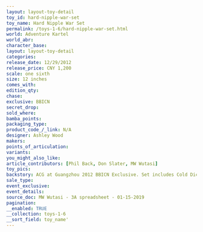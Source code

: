 ```yaml
---
layout: layout-toy-detail 
toy_id: hard-nipple-war-set
toy_name: Hard Nipple War Set
permalink: /toys-1-6/hard-nipple-war-set.html
world: Adventure Kartel
world_abr: 
character_base: 
layout: layout-toy-detail
categories: 
release_date: 12/29/2012
release_price: CNY 1,200
scale: one sixth
size: 12 inches
comes_with: 
edition_qty: 
chase: 
exclusive: BBICN
secret_drop: 
sold_where: 
bamba_points: 
packaging_type: 
product_code_/_link: N/A
designer: Ashley Wood
makers: 
points_of_articulation: 
variants: 
you_might_also_like: 
article_contributors: [Phil Back, Don Slater, MW Wutasi]
toy_pics: 
backstory: ACG at Guangzhou 2012 BBICN Exclusive. Set includes Cold Dick, Flakey Frost and Snow Paw
sale_type: 
event_exclusive: 
event_details: 
source_doc: MW Wutasi - 3A spreadsheet - 01-15-2019
pagination: 
__enabled: TRUE
__collection: toys-1-6
__sort_field: toy_name'
---
```

